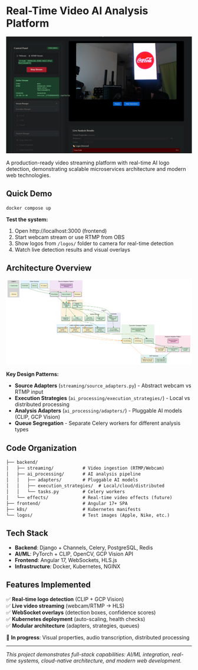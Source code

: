 # Real-Time Video AI Analysis Platform

![Control Panel Overview](def/panel_capture.png)

A production-ready video streaming platform with real-time AI logo detection, demonstrating scalable microservices architecture and modern web technologies.

## Quick Demo

```bash
docker compose up
```

**Test the system:**
1. Open http://localhost:3000 (frontend)
2. Start webcam stream or use RTMP from OBS
3. Show logos from `/logos/` folder to camera for real-time detection
4. Watch live detection results and visual overlays

## Architecture Overview

![System Architecture](def/architecture/architecture_diagram.svg)

**Key Design Patterns:**

- **Source Adapters** (`streaming/source_adapters.py`) - Abstract webcam vs RTMP input
- **Execution Strategies** (`ai_processing/execution_strategies/`) - Local vs distributed processing  
- **Analysis Adapters** (`ai_processing/adapters/`) - Pluggable AI models (CLIP, GCP Vision)
- **Queue Segregation** - Separate Celery workers for different analysis types

## Code Organization

```
├── backend/
│   ├── streaming/           # Video ingestion (RTMP/Webcam)
│   ├── ai_processing/       # AI analysis pipeline
│   │   ├── adapters/        # Pluggable AI models
│   │   ├── execution_strategies/  # Local/cloud/distributed
│   │   └── tasks.py         # Celery workers
│   └── effects/             # Real-time video effects (future)
├── frontend/                # Angular 17+ SPA
├── k8s/                     # Kubernetes manifests
└── logos/                   # Test images (Apple, Nike, etc.)
```

## Tech Stack

- **Backend**: Django + Channels, Celery, PostgreSQL, Redis
- **AI/ML**: PyTorch + CLIP, OpenCV, GCP Vision API
- **Frontend**: Angular 17, WebSockets, HLS.js
- **Infrastructure**: Docker, Kubernetes, NGINX

## Features Implemented

✅ **Real-time logo detection** (CLIP + GCP Vision)  
✅ **Live video streaming** (webcam/RTMP → HLS)  
✅ **WebSocket overlays** (detection boxes, confidence scores)  
✅ **Kubernetes deployment** (auto-scaling, health checks)  
✅ **Modular architecture** (adapters, strategies, queues)  

🔄 **In progress**: Visual properties, audio transcription, distributed processing

---

*This project demonstrates full-stack capabilities: AI/ML integration, real-time systems, cloud-native architecture, and modern web development.*